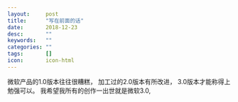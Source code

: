 ```yaml
---
layout:     post
title:      "写在前面的话"
date:       2018-12-23
desc:       ""
keywords:   ""
categories: ""
tags:       []
icon:       icon-html
---
```


微软产品的1.0版本往往很糟糕，
加工过的2.0版本有所改进，
3.0版本才能称得上勉强可以。
我希望我所有的创作一出世就是微软3.0,


